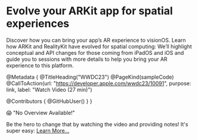 # Evolve your ARKit app for spatial experiences

Discover how you can bring your app’s AR experience to visionOS. Learn how ARKit and RealityKit have evolved for spatial computing: We’ll highlight conceptual and API changes for those coming from iPadOS and iOS and guide you to sessions with more details to help you bring your AR experience to this platform.

@Metadata {
   @TitleHeading("WWDC23")
   @PageKind(sampleCode)
   @CallToAction(url: "https://developer.apple.com/wwdc23/10091", purpose: link, label: "Watch Video (27 min)")

   @Contributors {
      @GitHubUser(<replace this with your GitHub handle>)
   }
}

😱 "No Overview Available!"

Be the hero to change that by watching the video and providing notes! It's super easy:
 [Learn More…](https://wwdcnotes.com/documentation/wwdcnotes/contributing)
